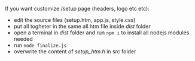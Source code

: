 If you want customize /setup page (headers, logo etc etc):
* edit the source files (setup.htm, app.js, style.css)
* put all togheter in the same all.htm file inside *dist* folder
* open a terminal in *dist* folder and run `npm i` to install all nodejs modules needed
* run `node finalize.js`
* overwrite the content of *setup_htm.h* in src folder
